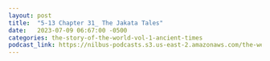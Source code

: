 ```yaml
---
layout: post
title:  "5-13 Chapter 31_ The Jakata Tales"
date:   2023-07-09 06:67:00 -0500
categories: the-story-of-the-world-vol-1-ancient-times
podcast_link: https://nilbus-podcasts.s3.us-east-2.amazonaws.com/the-well-trained-mind/The%20Story%20of%20the%20World%20Vol.%201%20Ancient%20Times/5-13%20Chapter%2031_%20The%20Jakata%20Tales.mp3
---
```

